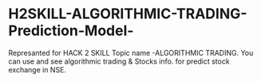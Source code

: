 # H2SKILL-ALGORITHMIC-TRADING-Prediction-Model-
Represanted for HACK 2 SKILL Topic name -ALGORITHMIC TRADING. You can use and see algorithmic trading &amp; Stocks info. for predict stock exchange in NSE. 
